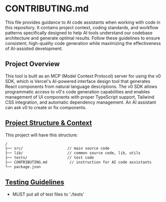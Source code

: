 # CONTRIBUTING.md

This file provides guidance to AI code assistants when working with code in this repository. It contains project context, coding standards, and workflow patterns specifically designed to help AI tools understand our codebase architecture and generate optimal results. Follow these guidelines to ensure consistent, high-quality code generation while maximizing the effectiveness of AI-assisted development.

## Project Overview

This tool is built as an MCP (Model Context Protocol) server for using the v0 SDK, which is Vercel's AI-powered interface design tool that generates React components from natural language descriptions. The v0 SDK allows programmatic access to v0's code generation capabilities and enables management of UI components with proper TypeScript support, Tailwind CSS integration, and automatic dependency management. An AI assistant can ask v0 to create or fix components.

## [Project Structure & Context](#project-structure--context)

This project will have this structure:

```sh
/
├── src/                    // main source code
├── lib/                    // common source code, lib, utils
├── tests/                  // test code
├── CONTRIBUTING.md          // instruction for AI code assistants  
└── package.json
```

## [Testing Guidelines](#testing-guidelines)

- MUST put all of test files to './tests'
